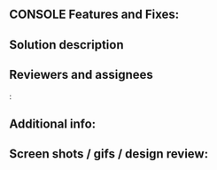 <h2 id="feature-fix">CONSOLE Features and Fixes: </h2>
<!--The pull request title must be prefixed with a Jira issue or Bugzilla bug in order to be merged. For example:
    For e.g Features: https://issues.redhat.com/browse/CONSOLE-XXXX
    - CONSOLE-XXXX: <title>
    For e.g Jira Bug Fixes: https://issues.redhat.com/browse/OCPBUGS-XXXX
    - OCPBUGS-XXXX: <title>
    For e.g Bugzilla Bug Fixes: https://bugzilla.redhat.com/show_bug.cgi?id=XXXXXXX"
    - Bug XXXXXXX: <title>
    Combos:
    - CONSOLE-XXXX, Bug XXXXXXX: <title>-->

<h2 id="solution-description">Solution description</h2> 
<!-- Describe your code changes in detail and explain the solution or functionality -->

<h2 id="reviewers-and-assignees">Reviewers and assignees</h2>: 
<!-- 
- Tag an OCP console engineer to review the changes.
- If there are visual, content, or interaction changes in the PR, tag "@openshift/team-ux-review"
- If the PR is implementing a story, assign QE, docs, and PX approvers:
  Console Approver:
  /assign <gh-user>

  QE approver:
  /assign <gh-user>
  
  Docs approver:
  /assign <gh-user>
  
  PX approver:
  /assign <gh-user>
-->

<h2 id="test-cases">Test cases:</h2>
<!-- Outline any test cases here -->

<h2 id="additional-info">Additional info:</h2>
<!-- Add any additional info here -->

<h2 id="screenshots">Screen shots / gifs / design review:</h2>
<!-- Add screenshots or gifs for visual changes. Be sure to include before and after where relevant -->
